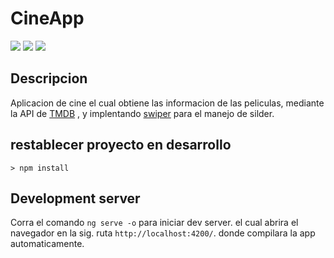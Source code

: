 # CineApp
![](https://img.shields.io/badge/Angular-v.10.1.4-red) 
![](https://img.shields.io/badge/version-1.0.0__beta-green) 
![](https://img.shields.io/badge/status-developing-red) 
 
## Descripcion 
Aplicacion de cine el cual obtiene las informacion de las peliculas, mediante la API de [TMDB](https://www.themoviedb.org/?language=es) , y implentando [swiper]() para el manejo de silder.


## restablecer proyecto en desarrollo
```
> npm install 

```

## Development server

Corra el comando `ng serve -o` para iniciar dev server. el cual abrira el navegador en la sig. ruta `http://localhost:4200/`. donde compilara la app automaticamente.




